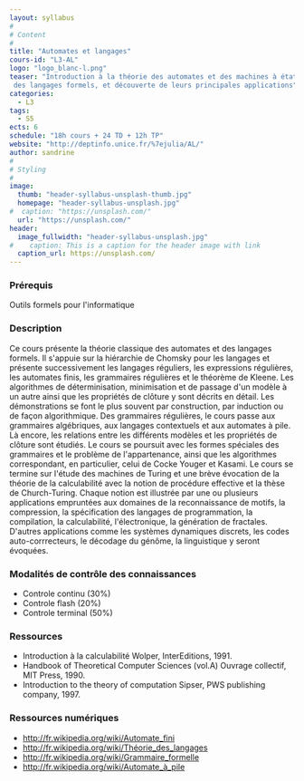```yaml
---
layout: syllabus
#
# Content
#
title: "Automates et langages"
cours-id: "L3-AL"
logo: "logo_blanc-l.png"
teaser: "Introduction à la théorie des automates et des machines à états finis,
 des langages formels, et découverte de leurs principales applications"
categories:
  - L3
tags:
  - S5
ects: 6
schedule: "18h cours + 24 TD + 12h TP"
website: "http://deptinfo.unice.fr/%7ejulia/AL/"
author: sandrine
#
# Styling
#
image:
  thumb: "header-syllabus-unsplash-thumb.jpg"
  homepage: "header-syllabus-unsplash.jpg"
#  caption: "https://unsplash.com/"
  url: "https://unsplash.com/"
header:
  image_fullwidth: "header-syllabus-unsplash.jpg"
#    caption: This is a caption for the header image with link
  caption_url: https://unsplash.com/
---
```


### Prérequis ###
Outils formels pour l'informatique

###  Description ###

Ce cours présente la théorie classique des automates et des langages formels. Il s'appuie sur la hiérarchie de Chomsky pour les langages et présente successivement les langages réguliers, les expressions régulières, les automates finis, les grammaires régulières et le théorème de Kleene. Les algorithmes de déterminisation, minimisation et de passage d'un modèle à un autre ainsi que les propriétés de clôture y sont décrits en détail. Les démonstrations se font le plus souvent par construction, par induction ou de façon algorithmique.
Des grammaires régulières, le cours passe aux grammaires algébriques, aux langages contextuels
et aux automates à pile. Là encore, les relations entre les différents modèles et les propriétés de clôture sont étudiés. Le cours se poursuit avec les formes spéciales des grammaires et le problème de l'appartenance, ainsi que les algorithmes correspondant, en particulier, celui de Cocke Youger et Kasami. Le cours se termine sur l'étude des machines de Turing et une brève évocation de la théorie de la calculabilité avec la notion de procédure effective et la thèse de Church-Turing.
Chaque notion est illustrée par une ou plusieurs applications empruntées aux domaines de la reconnaissance de motifs, la compression, la spécification des langages de programmation, la compilation, la calculabilité, l'électronique, la génération de fractales. D'autres applications comme les systèmes dynamiques discrets, les codes auto-corrrecteurs, le décodage du génôme, la linguistique y seront évoquées.

###  Modalités de contrôle des connaissances ###

- Controle continu (30%)
- Controle flash (20%)
- Controle terminal (50%)

###  Ressources ###

 - Introduction à la calculabilité Wolper, InterEditions, 1991.
 - Handbook of Theoretical Computer Sciences (vol.A) Ouvrage collectif, MIT Press, 1990.
 - Introduction to the theory of computation Sipser, PWS publishing company, 1997.

### Ressources numériques ###
 - http://fr.wikipedia.org/wiki/Automate_fini
 - http://fr.wikipedia.org/wiki/Théorie_des_langages
 - http://fr.wikipedia.org/wiki/Grammaire_formelle
 - http://fr.wikipedia.org/wiki/Automate_à_pile
